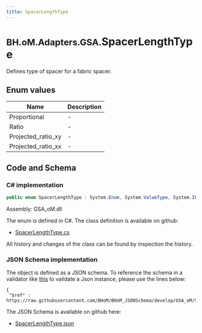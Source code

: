 ```yaml
---
title: SpacerLengthType
---
```


# <small>BH.oM.Adapters.GSA.</small>**SpacerLengthType**

Defines type of spacer for a fabric spacer.

## Enum values

| Name            | Description                                                    |
|-----------------|----------------------------------------------------------------|
| Proportional |  -  |
| Ratio |  -  |
| Projected_ratio_xy |  -  |
| Projected_ratio_xx |  -  |


## Code and Schema

### C# implementation

``` C# title="C#"
public enum SpacerLengthType : System.Enum, System.ValueType, System.IComparable, System.ISpanFormattable, System.IFormattable, System.IConvertible
```

Assembly: GSA_oM.dll

The enum is defined in C#. The class definition is available on github:

- [SpacerLengthType.cs](https://github.com/BHoM/GSA_Toolkit/blob/develop/GSA_oM/Enum\SpacerLengthType.cs)

All history and changes of the class can be found by inspection the history.
### JSON Schema implementation

The object is defined as a JSON schema. To reference the schema in a validator like [this](https://www.jsonschemavalidator.net/) to validate a Json instance, please use the lines below:

``` { .json .copy .select } title="JSON Schema"
{
 "$ref" : https://raw.githubusercontent.com/BHoM/BHoM_JSONSchema/develop/GSA_oM/SpacerLengthType.json}
```

The JSON Schema is available on github here:

- [SpacerLengthType.json](https://github.com/BHoM/BHoM_JSONSchema/blob/develop/GSA_oM/SpacerLengthType.json)
